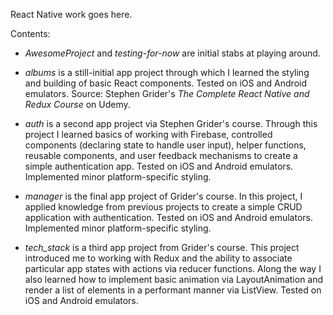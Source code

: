 React Native work goes here.

Contents:

- <i>AwesomeProject</i> and <i>testing-for-now</i> are initial stabs at playing around.

- <i>albums</i> is a still-initial app project through which I learned the styling and building of basic React components. Tested on iOS and Android emulators. Source: Stephen Grider's <i>The Complete React Native and Redux Course</i> on Udemy.

- <i>auth</i> is a second app project via Stephen Grider's course. Through this project I learned basics of working with Firebase, controlled components (declaring state to handle user input), helper functions, reusable components, and user feedback mechanisms to create a simple authentication app. Tested on iOS and Android emulators. Implemented minor platform-specific styling.

- <i>manager</i> is the final app project of Grider's course. In this project, I applied knowledge from previous projects to create a simple CRUD application with authentication. Tested on iOS and Android emulators. Implemented minor platform-specific styling.

- <i>tech_stack</i> is a third app project from Grider's course. This project introduced me to working with Redux and the ability to associate particular app states with actions via reducer functions. Along the way I also learned how to implement basic animation via LayoutAnimation and render a list of elements in a performant manner via ListView. Tested on iOS and Android emulators.
